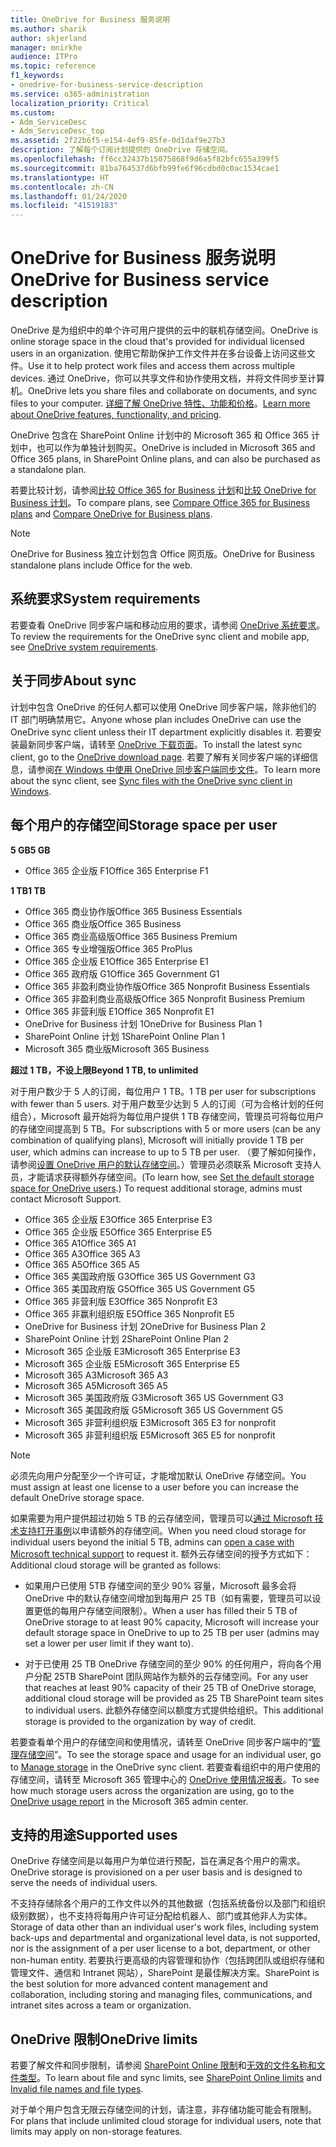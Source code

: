 ```yaml
---
title: OneDrive for Business 服务说明
ms.author: sharik
author: skjerland
manager: mnirkhe
audience: ITPro
ms.topic: reference
f1_keywords:
- onedrive-for-business-service-description
ms.service: o365-administration
localization_priority: Critical
ms.custom:
- Adm_ServiceDesc
- Adm_ServiceDesc_top
ms.assetid: 2f22b6f5-e154-4ef9-85fe-0d1daf9e27b3
description: 了解每个订阅计划提供的 OneDrive 存储空间。
ms.openlocfilehash: ff6cc32437b15075868f9d6a5f82bfc655a399f5
ms.sourcegitcommit: 81ba764537d6bfb99fe6f96cdbd0c0ac1534cae1
ms.translationtype: HT
ms.contentlocale: zh-CN
ms.lasthandoff: 01/24/2020
ms.locfileid: "41519183"
---
```

# <a name="onedrive-for-business-service-description"></a><span data-ttu-id="2ad12-103">OneDrive for Business 服务说明</span><span class="sxs-lookup"><span data-stu-id="2ad12-103">OneDrive for Business service description</span></span>

<span data-ttu-id="2ad12-104">OneDrive 是为组织中的单个许可用户提供的云中的联机存储空间。</span><span class="sxs-lookup"><span data-stu-id="2ad12-104">OneDrive is online storage space in the cloud that's provided for individual licensed users in an organization.</span></span> <span data-ttu-id="2ad12-105">使用它帮助保护工作文件并在多台设备上访问这些文件。</span><span class="sxs-lookup"><span data-stu-id="2ad12-105">Use it to help protect work files and access them across multiple devices.</span></span> <span data-ttu-id="2ad12-106">通过 OneDrive，你可以共享文件和协作使用文档，并将文件同步至计算机。</span><span class="sxs-lookup"><span data-stu-id="2ad12-106">OneDrive lets you share files and collaborate on documents, and sync files to your computer.</span></span> <span data-ttu-id="2ad12-107">[详细了解 OneDrive 特性、功能和价格](https://go.microsoft.com/fwlink/?linkid=850345)。</span><span class="sxs-lookup"><span data-stu-id="2ad12-107">[Learn more about OneDrive features, functionality, and pricing](https://go.microsoft.com/fwlink/?linkid=850345).</span></span>
  
<span data-ttu-id="2ad12-108">OneDrive 包含在 SharePoint Online 计划中的 Microsoft 365 和 Office 365 计划中，也可以作为单独计划购买。</span><span class="sxs-lookup"><span data-stu-id="2ad12-108">OneDrive is included in Microsoft 365 and Office 365 plans, in SharePoint Online plans, and can also be purchased as a standalone plan.</span></span> 
    
<span data-ttu-id="2ad12-109">若要比较计划，请参阅[比较 Office 365 for Business 计划](https://go.microsoft.com/fwlink/?linkid=799177)和[比较 OneDrive for Business 计划](https://products.office.com/onedrive-for-business/compare-onedrive-for-business-plans)。</span><span class="sxs-lookup"><span data-stu-id="2ad12-109">To compare plans, see [Compare Office 365 for Business plans](https://go.microsoft.com/fwlink/?linkid=799177) and [Compare OneDrive for Business plans](https://products.office.com/onedrive-for-business/compare-onedrive-for-business-plans).</span></span> 
  
> [!NOTE]
> <span data-ttu-id="2ad12-110">OneDrive for Business 独立计划包含 Office 网页版。</span><span class="sxs-lookup"><span data-stu-id="2ad12-110">OneDrive for Business standalone plans include Office for the web.</span></span> 
  
## <a name="system-requirements"></a><span data-ttu-id="2ad12-111">系统要求</span><span class="sxs-lookup"><span data-stu-id="2ad12-111">System requirements</span></span>

<span data-ttu-id="2ad12-112">若要查看 OneDrive 同步客户端和移动应用的要求，请参阅 [OneDrive 系统要求](https://go.microsoft.com/fwlink/?linkid=837584)。</span><span class="sxs-lookup"><span data-stu-id="2ad12-112">To review the requirements for the OneDrive sync client and mobile app, see [OneDrive system requirements](https://go.microsoft.com/fwlink/?linkid=837584).</span></span>
  
## <a name="about-sync"></a><span data-ttu-id="2ad12-113">关于同步</span><span class="sxs-lookup"><span data-stu-id="2ad12-113">About sync</span></span>

<span data-ttu-id="2ad12-114">计划中包含 OneDrive 的任何人都可以使用 OneDrive 同步客户端，除非他们的 IT 部门明确禁用它。</span><span class="sxs-lookup"><span data-stu-id="2ad12-114">Anyone whose plan includes OneDrive can use the OneDrive sync client unless their IT department explicitly disables it.</span></span> <span data-ttu-id="2ad12-115">若要安装最新同步客户端，请转至 [OneDrive 下载页面](https://onedrive.live.com/about/download/)。</span><span class="sxs-lookup"><span data-stu-id="2ad12-115">To install the latest sync client, go to the [OneDrive download page](https://onedrive.live.com/about/download/).</span></span> <span data-ttu-id="2ad12-116">若要了解有关同步客户端的详细信息，请参阅[在 Windows 中使用 OneDrive 同步客户端同步文件](https://support.office.com/article/615391c4-2bd3-4aae-a42a-858262e42a49)。</span><span class="sxs-lookup"><span data-stu-id="2ad12-116">To learn more about the sync client, see [Sync files with the OneDrive sync client in Windows](https://support.office.com/article/615391c4-2bd3-4aae-a42a-858262e42a49).</span></span>
  
## <a name="storage-space-per-user"></a><span data-ttu-id="2ad12-117">每个用户的存储空间</span><span class="sxs-lookup"><span data-stu-id="2ad12-117">Storage space per user</span></span>

<span data-ttu-id="2ad12-118">**5 GB**</span><span class="sxs-lookup"><span data-stu-id="2ad12-118">**5 GB**</span></span>

- <span data-ttu-id="2ad12-119">Office 365 企业版 F1</span><span class="sxs-lookup"><span data-stu-id="2ad12-119">Office 365 Enterprise F1</span></span>

<span data-ttu-id="2ad12-120">**1 TB**</span><span class="sxs-lookup"><span data-stu-id="2ad12-120">**1 TB**</span></span>

- <span data-ttu-id="2ad12-121">Office 365 商业协作版</span><span class="sxs-lookup"><span data-stu-id="2ad12-121">Office 365 Business Essentials</span></span>
- <span data-ttu-id="2ad12-122">Office 365 商业版</span><span class="sxs-lookup"><span data-stu-id="2ad12-122">Office 365 Business</span></span>
- <span data-ttu-id="2ad12-123">Office 365 商业高级版</span><span class="sxs-lookup"><span data-stu-id="2ad12-123">Office 365 Business Premium</span></span>
- <span data-ttu-id="2ad12-124">Office 365 专业增强版</span><span class="sxs-lookup"><span data-stu-id="2ad12-124">Office 365 ProPlus</span></span>
- <span data-ttu-id="2ad12-125">Office 365 企业版 E1</span><span class="sxs-lookup"><span data-stu-id="2ad12-125">Office 365 Enterprise E1</span></span>
- <span data-ttu-id="2ad12-126">Office 365 政府版 G1</span><span class="sxs-lookup"><span data-stu-id="2ad12-126">Office 365 Government G1</span></span>
- <span data-ttu-id="2ad12-127">Office 365 非盈利商业协作版</span><span class="sxs-lookup"><span data-stu-id="2ad12-127">Office 365 Nonprofit Business Essentials</span></span>
- <span data-ttu-id="2ad12-128">Office 365 非盈利商业高级版</span><span class="sxs-lookup"><span data-stu-id="2ad12-128">Office 365 Nonprofit Business Premium</span></span>
- <span data-ttu-id="2ad12-129">Office 365 非营利版 E1</span><span class="sxs-lookup"><span data-stu-id="2ad12-129">Office 365 Nonprofit E1</span></span>
- <span data-ttu-id="2ad12-130">OneDrive for Business 计划 1</span><span class="sxs-lookup"><span data-stu-id="2ad12-130">OneDrive for Business Plan 1</span></span>
- <span data-ttu-id="2ad12-131">SharePoint Online 计划 1</span><span class="sxs-lookup"><span data-stu-id="2ad12-131">SharePoint Online Plan 1</span></span>
- <span data-ttu-id="2ad12-132">Microsoft 365 商业版</span><span class="sxs-lookup"><span data-stu-id="2ad12-132">Microsoft 365 Business</span></span>

<span data-ttu-id="2ad12-133">**超过 1 TB，不设上限**</span><span class="sxs-lookup"><span data-stu-id="2ad12-133">**Beyond 1 TB, to unlimited**</span></span>
 
<span data-ttu-id="2ad12-134">对于用户数少于 5 人的订阅，每位用户 1 TB。</span><span class="sxs-lookup"><span data-stu-id="2ad12-134">1 TB per user for subscriptions with fewer than 5 users.</span></span> <span data-ttu-id="2ad12-135">对于用户数至少达到 5 人的订阅（可为合格计划的任何组合），Microsoft 最开始将为每位用户提供 1 TB 存储空间，管理员可将每位用户的存储空间提高到 5 TB。</span><span class="sxs-lookup"><span data-stu-id="2ad12-135">For subscriptions with 5 or more users (can be any combination of qualifying plans), Microsoft will initially provide 1 TB per user, which admins can increase to up to 5 TB per user.</span></span> <span data-ttu-id="2ad12-136">（要了解如何操作，请参阅[设置 OneDrive 用户的默认存储空间](/onedrive/set-default-storage-space)。）管理员必须联系 Microsoft 支持人员，才能请求获得额外存储空间。</span><span class="sxs-lookup"><span data-stu-id="2ad12-136">(To learn how, see [Set the default storage space for OneDrive users](/onedrive/set-default-storage-space).) To request additional storage, admins must contact Microsoft Support.</span></span>

- <span data-ttu-id="2ad12-137">Office 365 企业版 E3</span><span class="sxs-lookup"><span data-stu-id="2ad12-137">Office 365 Enterprise E3</span></span>
- <span data-ttu-id="2ad12-138">Office 365 企业版 E5</span><span class="sxs-lookup"><span data-stu-id="2ad12-138">Office 365 Enterprise E5</span></span>
- <span data-ttu-id="2ad12-139">Office 365 A1</span><span class="sxs-lookup"><span data-stu-id="2ad12-139">Office 365 A1</span></span>
- <span data-ttu-id="2ad12-140">Office 365 A3</span><span class="sxs-lookup"><span data-stu-id="2ad12-140">Office 365 A3</span></span>
- <span data-ttu-id="2ad12-141">Office 365 A5</span><span class="sxs-lookup"><span data-stu-id="2ad12-141">Office 365 A5</span></span>
- <span data-ttu-id="2ad12-142">Office 365 美国政府版 G3</span><span class="sxs-lookup"><span data-stu-id="2ad12-142">Office 365 US Government G3</span></span>
- <span data-ttu-id="2ad12-143">Office 365 美国政府版 G5</span><span class="sxs-lookup"><span data-stu-id="2ad12-143">Office 365 US Government G5</span></span>
- <span data-ttu-id="2ad12-144">Office 365 非营利版 E3</span><span class="sxs-lookup"><span data-stu-id="2ad12-144">Office 365 Nonprofit E3</span></span>
- <span data-ttu-id="2ad12-145">Office 365 非赢利组织版 E5</span><span class="sxs-lookup"><span data-stu-id="2ad12-145">Office 365 Nonprofit E5</span></span>
- <span data-ttu-id="2ad12-146">OneDrive for Business 计划 2</span><span class="sxs-lookup"><span data-stu-id="2ad12-146">OneDrive for Business Plan 2</span></span>
- <span data-ttu-id="2ad12-147">SharePoint Online 计划 2</span><span class="sxs-lookup"><span data-stu-id="2ad12-147">SharePoint Online Plan 2</span></span>
- <span data-ttu-id="2ad12-148">Microsoft 365 企业版 E3</span><span class="sxs-lookup"><span data-stu-id="2ad12-148">Microsoft 365 Enterprise E3</span></span>
- <span data-ttu-id="2ad12-149">Microsoft 365 企业版 E5</span><span class="sxs-lookup"><span data-stu-id="2ad12-149">Microsoft 365 Enterprise E5</span></span>
- <span data-ttu-id="2ad12-150">Microsoft 365 A3</span><span class="sxs-lookup"><span data-stu-id="2ad12-150">Microsoft 365 A3</span></span>
- <span data-ttu-id="2ad12-151">Microsoft 365 A5</span><span class="sxs-lookup"><span data-stu-id="2ad12-151">Microsoft 365 A5</span></span>
- <span data-ttu-id="2ad12-152">Microsoft 365 美国政府版 G3</span><span class="sxs-lookup"><span data-stu-id="2ad12-152">Microsoft 365 US Government G3</span></span>
- <span data-ttu-id="2ad12-153">Microsoft 365 美国政府版 G5</span><span class="sxs-lookup"><span data-stu-id="2ad12-153">Microsoft 365 US Government G5</span></span>
- <span data-ttu-id="2ad12-154">Microsoft 365 非营利组织版 E3</span><span class="sxs-lookup"><span data-stu-id="2ad12-154">Microsoft 365 E3 for nonprofit</span></span>
- <span data-ttu-id="2ad12-155">Microsoft 365 非营利组织版 E5</span><span class="sxs-lookup"><span data-stu-id="2ad12-155">Microsoft 365 E5 for nonprofit</span></span>

> [!NOTE]
> <span data-ttu-id="2ad12-156">必须先向用户分配至少一个许可证，才能增加默认 OneDrive 存储空间。</span><span class="sxs-lookup"><span data-stu-id="2ad12-156">You must assign at least one license to a user before you can increase the default OneDrive storage space.</span></span> 
  
<span data-ttu-id="2ad12-157">如果需要为用户提供超过初始 5 TB 的云存储空间，管理员可以[通过 Microsoft 技术支持打开事例](https://go.microsoft.com/fwlink/?linkid=869559)以申请额外的存储空间。</span><span class="sxs-lookup"><span data-stu-id="2ad12-157">When you need cloud storage for individual users beyond the initial 5 TB, admins can [open a case with Microsoft technical support](https://go.microsoft.com/fwlink/?linkid=869559) to request it.</span></span> <span data-ttu-id="2ad12-158">额外云存储空间的授予方式如下：</span><span class="sxs-lookup"><span data-stu-id="2ad12-158">Additional cloud storage will be granted as follows:</span></span> 
  
- <span data-ttu-id="2ad12-159">如果用户已使用 5TB 存储空间的至少 90% 容量，Microsoft 最多会将 OneDrive 中的默认存储空间增加到每用户 25 TB（如有需要，管理员可以设置更低的每用户存储空间限制）。</span><span class="sxs-lookup"><span data-stu-id="2ad12-159">When a user has filled their 5 TB of OneDrive storage to at least 90% capacity, Microsoft will increase your default storage space in OneDrive to up to 25 TB per user (admins may set a lower per user limit if they want to).</span></span> 
    
- <span data-ttu-id="2ad12-160">对于已使用 25 TB OneDrive 存储空间的至少 90% 的任何用户，将向各个用户分配 25TB SharePoint 团队网站作为额外的云存储空间。</span><span class="sxs-lookup"><span data-stu-id="2ad12-160">For any user that reaches at least 90% capacity of their 25 TB of OneDrive storage, additional cloud storage will be provided as 25 TB SharePoint team sites to individual users.</span></span> <span data-ttu-id="2ad12-161">此额外存储空间以额度方式提供给组织。</span><span class="sxs-lookup"><span data-stu-id="2ad12-161">This additional storage is provided to the organization by way of credit.</span></span>
    
<span data-ttu-id="2ad12-162">若要查看单个用户的存储空间和使用情况，请转至 OneDrive 同步客户端中的“[管理存储空间](https://support.office.com/article/31519161-059C-4764-B6F8-F5CD29F7FE68)”。</span><span class="sxs-lookup"><span data-stu-id="2ad12-162">To see the storage space and usage for an individual user, go to [Manage storage](https://support.office.com/article/31519161-059C-4764-B6F8-F5CD29F7FE68) in the OneDrive sync client.</span></span> <span data-ttu-id="2ad12-163">若要查看组织中的用户使用的存储空间，请转至 Microsoft 365 管理中心的 [OneDrive 使用情况报表](/office365/admin/activity-reports/onedrive-for-business-usage)。</span><span class="sxs-lookup"><span data-stu-id="2ad12-163">To see how much storage users across the organization are using, go to the [OneDrive usage report](/office365/admin/activity-reports/onedrive-for-business-usage) in the Microsoft 365 admin center.</span></span> 
   
## <a name="supported-uses"></a><span data-ttu-id="2ad12-164">支持的用途</span><span class="sxs-lookup"><span data-stu-id="2ad12-164">Supported uses</span></span>

<span data-ttu-id="2ad12-165">OneDrive 存储空间是以每用户为单位进行预配，旨在满足各个用户的需求。</span><span class="sxs-lookup"><span data-stu-id="2ad12-165">OneDrive storage is provisioned on a per user basis and is designed to serve the needs of individual users.</span></span>
  
<span data-ttu-id="2ad12-166">不支持存储除各个用户的工作文件以外的其他数据（包括系统备份以及部门和组织级别数据），也不支持将每用户许可证分配给机器人、部门或其他非人为实体。</span><span class="sxs-lookup"><span data-stu-id="2ad12-166">Storage of data other than an individual user's work files, including system back-ups and departmental and organizational level data, is not supported, nor is the assignment of a per user license to a bot, department, or other non-human entity.</span></span> <span data-ttu-id="2ad12-167">若要执行更高级的内容管理和协作（包括跨团队或组织存储和管理文件、通信和 Intranet 网站），SharePoint 是最佳解决方案。</span><span class="sxs-lookup"><span data-stu-id="2ad12-167">SharePoint is the best solution for more advanced content management and collaboration, including storing and managing files, communications, and intranet sites across a team or organization.</span></span>
  
## <a name="onedrive-limits"></a><span data-ttu-id="2ad12-168">OneDrive 限制</span><span class="sxs-lookup"><span data-stu-id="2ad12-168">OneDrive limits</span></span>

<span data-ttu-id="2ad12-169">若要了解文件和同步限制，请参阅 [SharePoint Online 限制](/office365/servicedescriptions/sharepoint-online-service-description/sharepoint-online-limits)和[无效的文件名称和文件类型](https://support.office.com/article/64883a5d-228e-48f5-b3d2-eb39e07630fa)。</span><span class="sxs-lookup"><span data-stu-id="2ad12-169">To learn about file and sync limits, see [SharePoint Online limits](/office365/servicedescriptions/sharepoint-online-service-description/sharepoint-online-limits) and [Invalid file names and file types](https://support.office.com/article/64883a5d-228e-48f5-b3d2-eb39e07630fa).</span></span>
  
<span data-ttu-id="2ad12-170">对于单个用户包含无限云存储空间的计划，请注意，非存储功能可能会有限制。</span><span class="sxs-lookup"><span data-stu-id="2ad12-170">For plans that include unlimited cloud storage for individual users, note that limits may apply on non-storage features.</span></span> 
  